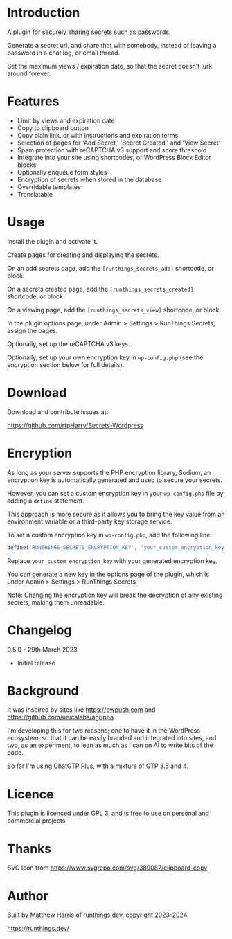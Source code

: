 # Introduction

A plugin for securely sharing secrets such as passwords.

Generate a secret url, and share that with somebody, instead of leaving a
password in a chat log, or email thread.

Set the maximum views / expiration date, so that the secret doesn't lurk around
forever.

# Features

- Limit by views and expiration date
- Copy to clipboard button
- Copy plain link, or with instructions and expiration terms
- Selection of pages for 'Add Secret,' 'Secret Created,' and 'View Secret'
- Spam protection with reCAPTCHA v3 support and score threshold
- Integrate into your site using shortcodes, or WordPress Block Editor blocks
- Optionally enqueue form styles
- Encryption of secrets when stored in the database
- Overridable templates
- Translatable

# Usage

Install the plugin and activate it.

Create pages for creating and displaying the secrets.

On an add secrets page, add the `[runthings_secrets_add]` shortcode, or block.

On a secrets created page, add the `[runthings_secrets_created]` shortcode, or
block.

On a viewing page, add the `[runthings_secrets_view]` shortcode, or block.

In the plugin options page, under Admin > Settings > RunThings Secrets, assign
the pages.

Optionally, set up the reCAPTCHA v3 keys.

Optionally, set up your own encryption key in `wp-config.php` (see the
encryption section below for full details).

# Download

Download and contribute issues at:

https://github.com/rtpHarry/Secrets-Wordpress

# Encryption

As long as your server supports the PHP encryption library, Sodium, an
encryption key is automatically generated and used to secure your secrets.

However, you can set a custom encryption key in your `wp-config.php` file by
adding a `define` statement.

This approach is more secure as it allows you to bring the key value from an
environment variable or a third-party key storage service.

To set a custom encryption key in `wp-config.php`, add the following line:

```php
define('RUNTHINGS_SECRETS_ENCRYPTION_KEY', 'your_custom_encryption_key');
```

Replace `your_custom_encryption_key` with your generated encryption key.

You can generate a new key in the options page of the plugin, which is under
Admin > Settings > RunThings Secrets

Note: Changing the encryption key will break the decryption of any existing
secrets, making them unreadable.

# Changelog

0.5.0 - 29th March 2023

- Initial release

# Background

It was inspired by sites like https://pwpush.com and
https://github.com/unicalabs/agrippa

I'm developing this for two reasons; one to have it in the WordPress ecosystem,
so that it can be easily branded and integrated into sites, and two, as an
experiment, to lean as much as I can on AI to write bits of the code.

So far I'm using ChatGTP Plus, with a mixture of GTP 3.5 and 4.

# Licence

This plugin is licenced under GPL 3, and is free to use on personal and
commercial projects.

# Thanks

SVG Icon from https://www.svgrepo.com/svg/389087/clipboard-copy

# Author

Built by Matthew Harris of runthings.dev, copyright 2023-2024.

https://runthings.dev/
